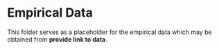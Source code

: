 # Empirical Data
This folder serves as a placeholder for the empirical data which may be obtained from **provide link to data**.